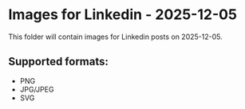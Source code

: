 # Images for Linkedin - 2025-12-05

This folder will contain images for Linkedin posts on 2025-12-05.

## Supported formats:
- PNG
- JPG/JPEG
- SVG

